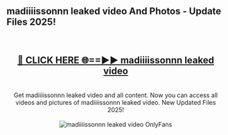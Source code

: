 <h2>madiiiissonnn leaked video And Photos - Update Files 2025!</h2>
<br>
<div align="center">
<h2><a href="https://betterlinks.top/A2PfLJ" rel="nofollow">🔴 CLICK HERE 🌐==►► madiiiissonnn leaked video</a></h2>
<br>
Get madiiiissonnn leaked video and all content. Now you can access all videos and pictures of madiiiissonnn leaked video. New Updated Files 2025!
<br>
<br>
<a href="https://betterlinks.top/A2PfLJ" rel="nofollow" data-target="animated-image.originalLink"><img src="https://i.imgur.com/dJHk4Zq.gif" alt="madiiiissonnn leaked video OnlyFans" style="max-width: 100%; display: inline-block;" data-target="animated-image.originalImage"></a>
</div>
<br>